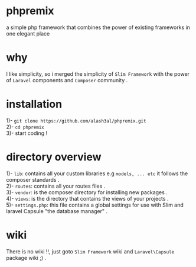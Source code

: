 # phpremix
a simple php framework that combines the power of existing frameworks in one elegant place

# why 
I like simplicity, so i merged the simplicity of `Slim Framework` with the power of `Laravel` components and `Composer` community . 

# installation
1)- `git clone https://github.com/alash3al/phpremix.git`  
2)- `cd phpremix`  
3)- start coding !  

# directory overview
1)- `lib`: contains all your custom libraries e.g `models, ... etc` it follows the composer standards .  
2)- `routes`: contains all your routes files .  
3)- `vendor`: is the composer directory for installing new packages .  
4)- `views`: is the directory that contains the views of your projects .  
5)- `settings.php`: this file contains a global settings for use with Slim and laravel Capsule "the database manager" .  

# wiki 
There is no wiki !!, just goto `Slim Framework` wiki and `Laravel\Capsule` package wiki ;) .  
